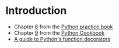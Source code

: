 # Introduction

* Chapter [6](http://anandology.com/python-practice-book/functional-programming.html) from the [Python practice book](http://anandology.com/python-practice-book/index.html)
* Chapter [9](http://chimera.labs.oreilly.com/books/1230000000393/ch09.html) from the [Python Cookbook](http://chimera.labs.oreilly.com/books/1230000000393/index.html)
* [A guide to Python's function decorators](http://thecodeship.com/patterns/guide-to-python-function-decorators/)
